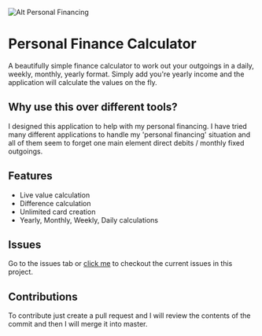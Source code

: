 ![Alt Personal Financing](https://s3.eu-west-2.amazonaws.com/portfolio-resources/Github/Personal-Finance.png "Personal Financing")
# Personal Finance Calculator 
A beautifully simple finance calculator to work out your outgoings in a daily, weekly, monthly, yearly format.
Simply add you're yearly income and the application will calculate the values on the fly.

## Why use this over different tools?
I designed this application to help with my personal financing. I have tried many different applications to handle my 
'personal financing' situation and all of them seem to forget one main element
direct debits / monthly fixed outgoings.

## Features
* Live value calculation
* Difference calculation
* Unlimited card creation
* Yearly, Monthly, Weekly, Daily calculations

## Issues
Go to the issues tab or [click me](https://github.com/AceXintense/Personal-Finance-Calculator/issues) to checkout the current issues in this project.

## Contributions
To contribute just create a pull request and I will review the contents of the commit and then I will merge it into master.